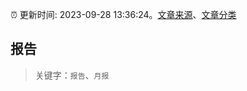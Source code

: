:alarm_clock: 更新时间: 2023-09-28 13:36:24。[文章来源](/README.md)、[文章分类](/TAGS.md)

## 报告


> 关键字：`报告`、`月报`



